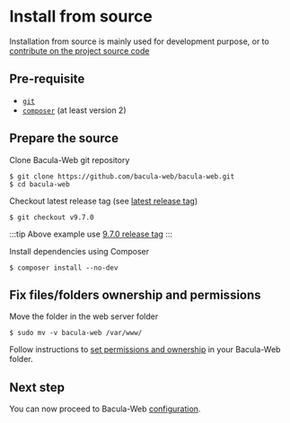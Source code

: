 # Install from source

Installation from source is mainly used for development purpose, or to [contribute on the project source code](../contribute/source-code.md)

## Pre-requisite

* [`git`](https://git-scm.com/)
* [`composer`](https://getcomposer.org/) (at least version 2)

## Prepare the source

Clone Bacula-Web git repository

```shell
$ git clone https://github.com/bacula-web/bacula-web.git
$ cd bacula-web
```

Checkout latest release tag (see [latest release tag](https://github.com/bacula-web/bacula-web/tags))

```shell
$ git checkout v9.7.0
```

:::tip
Above example use [9.7.0 release tag](https://github.com/bacula-web/bacula-web/releases/tag/v9.7.0)
:::

Install dependencies using Composer

```shell
$ composer install --no-dev
```

## Fix files/folders ownership and permissions

Move the folder in the web server folder

```shell
$ sudo mv -v bacula-web /var/www/
```

Follow instructions to [set permissions and ownership](../guides/permissions-and-ownership.mdx) in your Bacula-Web folder.

## Next step

You can now proceed to Bacula-Web [configuration](configure.md).